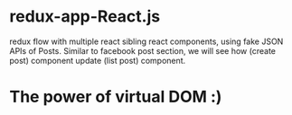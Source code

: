 # redux-app-React.js
redux flow with multiple react sibling react components, using fake JSON APIs of Posts.
Similar to facebook post section, we will see how (create post) component update (list post) component.
# The power of virtual DOM :)
